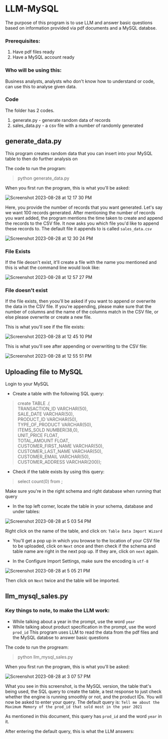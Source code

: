 # LLM-MySQL

The purpose of this program is to use LLM and answer basic questions based on information provided via pdf documents and a MySQL databse.

### Prerequisites:
1. Have pdf files ready
2. Have a MySQL account ready

### Who will be using this: 
Business analysts, analysts who don't know how to understand or code, can use this to analyse given data.

### Code
The folder has 2 codes.
1. generate.py - generate random data of records
2. sales_data.py - a csv file with a number of randomly generated 


## generate_data.py
This program creates random data that you can insert into your MySQL table to then do further analysis on

The code to run the program:
> python generate_data.py

When you first run the program, this is what you'll be asked:

![Screenshot 2023-08-28 at 12 17 30 PM](https://github.com/niyanthgri/LLM-MySQL/assets/140157007/0e0493bc-21e2-465a-a76d-b2549144159b)

Here, you provide the number of records that you want generated. Let's say we want 100 records generated. 
After mentioning the number of records you want added, the program mentions the time taken to create and append the records to the CSV file.
It now asks you which file you'd like to append these records to. The default file it appends to is called ```sales_data.csv```

![Screenshot 2023-08-28 at 12 30 24 PM](https://github.com/niyanthgri/LLM-MySQL/assets/140157007/d1b89e0d-8d5a-41aa-89ef-8feef2145599)

### File Exists
If the file deosn't exist, it'll create a file with the name you mentioned and this is what the command line would look like:

![Screenshot 2023-08-28 at 12 57 27 PM](https://github.com/niyanthgri/LLM-MySQL/assets/140157007/ad97a539-a0be-4b8d-8252-5aa5d269037f)

### File doesn't exist
If the file exists, then yoou'll be asked if you want to append or overwrite the data in the CSV file. If you're appending, please make sure that the number of columns and the name of the columns match in the CSV file, or else please overwrite or create a new file.

This is what you'll see if the file exists:

![Screenshot 2023-08-28 at 12 45 10 PM](https://github.com/niyanthgri/LLM-MySQL/assets/140157007/cb5d8c5f-7969-4f1b-b364-8af6b63540b8)

This is what you'll see after appending or overwriting to the CSV file:

![Screenshot 2023-08-28 at 12 55 51 PM](https://github.com/niyanthgri/LLM-MySQL/assets/140157007/568c630f-2778-48c5-ac56-b8ff505fab47)

## Uploading file to MySQL

Login to your MySQL
- Create a table with the following SQL query:
> create TABLE <NameOfDatabase>.<TableName>(\
            TRANSACTION_ID VARCHAR(50),\
            SALE_DATE VARCHAR(50),\
            PRODUCT_ID VARCHAR(50),\
            TYPE_OF_PRODUCT VARCHAR(50),\
            ITEMS_SOLD NUMBER(38,0),\
            UNIT_PRICE FLOAT,\
            TOTAL_AMOUNT FLOAT,\
            CUSTOMER_FIRST_NAME VARCHAR(50),\
            CUSTOMER_LAST_NAME VARCHAR(50),\
            CUSTOMER_EMAIL VARCHAR(50),\
            CUSTOMER_ADDRESS VARCHAR(200));

- Check if the table exists by using this query:
> select count(0) from <TableName>;

Make sure you're in the right schema and right database when running that query

- In the top left corner, locate the table in your schema, database and under tables:
  
![Screenshot 2023-08-28 at 5 03 54 PM](https://github.com/niyanthgri/LLM-MySQL/assets/140157007/8cb547c0-59d1-4a22-8701-309eafde2526)


Right click on the name of the table, and click on: ```Table Data Import Wizard```

- You'll get a pop up in which you browse to the location of your CSV file to be uploaded, click on ```Next``` once and then check if the schema and table name are right in the next pop up.
If they are, click on ```next``` again.

- In the Configure Import Settings, make sure the encoding is ```utf-8```

![Screenshot 2023-08-28 at 5 05 21 PM](https://github.com/niyanthgri/LLM-MySQL/assets/140157007/f4d80c35-8e5c-428c-8df9-46bf1555fca4)

Then click on ```Next``` twice and the table will be imported.


## llm_mysql_sales.py

### Key things to note, to make the LLM work:
- While talking about a year in the prompt, use the word ```year```
- While talking about product specification in the prompt, use the word ```prod_id```
This program uses LLM to read the data from the pdf files and the MySQL databse to answer basic questions

The code to run the progream:
> python llm_mysql_sales.py

When you first run the program, this is what you'll be asked:

![Screenshot 2023-08-28 at 3 07 57 PM](https://github.com/niyanthgri/LLM-MySQL/assets/140157007/374e82a3-36a7-4c57-bd3c-3f4c45a0a9c7)


What you see in this screenshot, is the MySQL version, the table that's being used, the SQL query to create the table, a test response to just check whether the engine is running smoothly or not, and the product IDs.
You will now be asked to enter your query. The default query is: ```Tell me about the Maximum Memory of the prod_id that sold most in the year 2021```

As mentioned in this document, this query has ```prod_id``` and the word ```year``` in it.

After entering the default query, this is what the LLM answers: 

